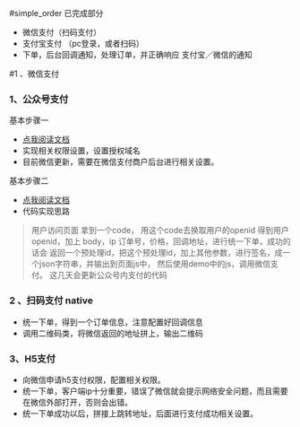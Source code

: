 #simple_order
已完成部分 
* 微信支付（扫码支付）
* 支付宝支付 （pc登录，或者扫码）
* 下单，后台回调通知，处理订单，并正确响应 支付宝／微信的通知


 

#1 、微信支付 
### 1、公众号支付
基本步骤一
 
* [点我阅读文档](https://pay.weixin.qq.com/wiki/doc/api/jsapi.php?chapter=7_3)
* 实现相关权限设置，设置授权域名
* 目前微信更新，需要在微信支付商户后台进行相关设置。

基本步骤二


* [点我阅读文档](https://pay.weixin.qq.com/wiki/doc/api/jsapi.php?chapter=7_4)
* 代码实现思路
>用户访问页面 拿到一个code，
用这个code去换取用户的openid
得到用户openid，加上 body，ip 订单号，价格，回调地址，进行统一下单，成功的话会
返回一个预处理id，把这个预处理id，加上其他参数，进行签名，成一个json字符串，并输出到页面js中，
然后使用demo中的js，调用微信支付。
这几天会更新公众号内支付的代码
>

### 2 、扫码支付 native
* 统一下单，得到一个订单信息，注意配置好回调信息
* 调用二维码类，将微信返回的地址拼上，输出二维码


### 3、H5支付
* 向微信申请h5支付权限，配置相关权限。
* 统一下单，客户端ip十分重要，错误了微信就会提示网络安全问题，而且需要在微信外部打开，否则会出错。
* 统一下单成功以后，拼接上跳转地址，后面进行支付成功相关设置。


